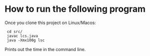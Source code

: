 # How to run the following program

Once you clone this project on Linux/Macos:
   ```
    cd src/
    javac lcs.java
    java -Xmx100g lsc 
  ```  
Prints out the time in the command line. 

